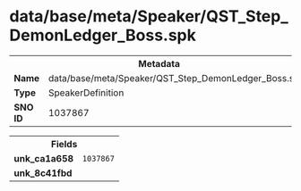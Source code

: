 <h1>data/base/meta/Speaker/QST_Step_DemonLedger_Boss.spk</h1><table><tr><th colspan="100%">Metadata</th></tr><tr><td><b>Name</b></td><td>data/base/meta/Speaker/QST_Step_DemonLedger_Boss.spk</td></tr><tr><td><b>Type</b></td><td>SpeakerDefinition</td></tr><tr><td><b>SNO ID</b></td><td>1037867</td></tr></table>

<table><tr><th colspan="100%">Fields</th></tr><tr><td><b>unk_ca1a658</b></td><td><code>1037867</code></td></tr><tr><td><b>unk_8c41fbd</b></td><td></td></tr></table>

